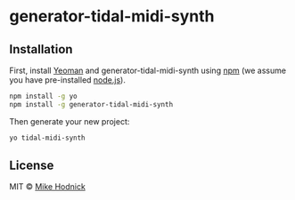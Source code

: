 # generator-tidal-midi-synth 

## Installation

First, install [Yeoman](http://yeoman.io) and generator-tidal-midi-synth using [npm](https://www.npmjs.com/) (we assume you have pre-installed [node.js](https://nodejs.org/)).

```bash
npm install -g yo
npm install -g generator-tidal-midi-synth
```

Then generate your new project:

```bash
yo tidal-midi-synth
```


## License

MIT © [Mike Hodnick]()

